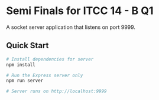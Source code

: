 # Semi Finals for ITCC 14 - B Q1
A socket server application that listens on port 9999. 

## Quick Start

``` bash
# Install dependencies for server
npm install

# Run the Express server only
npm run server

# Server runs on http://localhost:9999
```